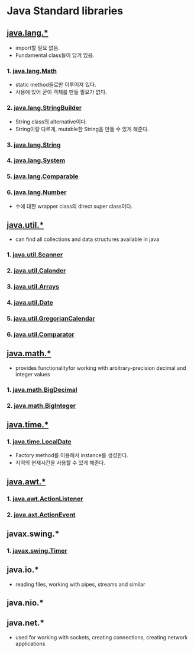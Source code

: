 # Java Standard libraries

## [java.lang.\*](https://docs.oracle.com/en/java/javase/14/docs/api/java.base/java/lang/package-summary.html)
  - import할 필요 없음.
  - Fundamental class들이 담겨 있음.

### 1. [java.lang.Math](https://docs.oracle.com/en/java/javase/14/docs/api/java.base/java/lang/Math.html)
  - static method들로만 이루어져 있다.
  - 사용에 있어 굳이 객체를 만들 필요가 없다.

### 2. [java.lang.StringBuilder](https://docs.oracle.com/en/java/javase/14/docs/api/java.base/java/lang/StringBuilder.html)
  - String class의 alternative이다.
  - String이랑 다르게, mutable한 String을 만들 수 있게 해준다.

### 3. [java.lang.String](https://docs.oracle.com/en/java/javase/14/docs/api/java.base/java/lang/String.html)

### 4. [java.lang.System](https://docs.oracle.com/en/java/javase/14/docs/api/java.base/java/lang/System.html)

### 5. [java.lang.Comparable](https://docs.oracle.com/javase/8/docs/api/java/lang/Comparable.html)

### 6. [java.lang.Number](https://docs.oracle.com/javase/8/docs/api/java/lang/Number.html)
  - 수에 대한 wrapper class의 direct super class이다.

## [java.util.\*](https://docs.oracle.com/en/java/javase/14/docs/api/java.base/java/util/package-summary.html)
  - can find all collections and data structures available in java
  
### 1. [java.util.Scanner](https://docs.oracle.com/en/java/javase/14/docs/api/java.base/java/util/Scanner.html)

### 2. [java.util.Calander](https://docs.oracle.com/en/java/javase/14/docs/api/java.base/java/util/Calendar.html)

### 3. [java.util.Arrays](https://docs.oracle.com/en/java/javase/14/docs/api/java.base/java/util/Arrays.html)

### 4. [java.util.Date](https://docs.oracle.com/en/java/javase/14/docs/api/java.base/java/util/Date.html)

### 5. [java.util.GregorianCalendar](https://docs.oracle.com/en/java/javase/14/docs/api/java.base/java/util/GregorianCalendar.html#%3Cinit%3E())

### 6. [java.util.Comparator](https://docs.oracle.com/javase/8/docs/api/java/util/Comparator.html)

## [java.math.\*](https://docs.oracle.com/en/java/javase/14/docs/api/java.base/java/math/package-summary.html)
  - provides functionalityfor working with arbitrary-precision decimal and integer values

### 1. [java.math.BigDecimal](https://docs.oracle.com/en/java/javase/14/docs/api/java.base/java/math/BigDecimal.html)


### 2. [java.math.BigInteger](https://docs.oracle.com/en/java/javase/14/docs/api/java.base/java/math/BigInteger.html)

## [java.time.\*](https://docs.oracle.com/en/java/javase/14/docs/api/java.base/java/time/package-summary.html)

### 1. [java.time.LocalDate](https://docs.oracle.com/en/java/javase/14/docs/api/java.base/java/time/LocalDate.html)
  - Factory method를 이용해서 instance를 생성한다.
  - 지역의 현재시간을 사용할 수 있게 해준다.

## [java.awt.\*](https://docs.oracle.com/en/java/javase/14/docs/api/java.desktop/java/awt/package-summary.html)

### 1. [java.awt.ActionListener](https://docs.oracle.com/en/java/javase/14/docs/api/java.desktop/java/awt/event/ActionListener.html)

### 2. [java.axt.ActionEvent](https://docs.oracle.com/en/java/javase/14/docs/api/java.desktop/java/awt/event/ActionEvent.html)

## javax.swing.*

### 1. [javax.swing.Timer](https://docs.oracle.com/en/java/javase/14/docs/api/java.desktop/javax/swing/Timer.html)

## java.io.*
  - reading files, working with pipes, streams and similar

## java.nio.*

## java.net.*
  - used for working with sockets, creating connections, creating network applications
